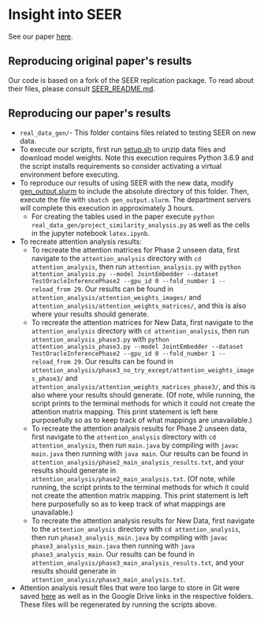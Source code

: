 # Insight into SEER
See our paper [here](https://arxiv.org/abs/2311.01164).

## Reproducing original paper's results
Our code is based on a fork of the SEER replication package. To read about their files, please consult [SEER_README.md](SEER_README.md). 

## Reproducing our paper's results
* `real_data_gen/`- This folder contains files related to testing SEER on new data.
* To execute our scripts, first run [setup.sh](setup.sh) to unzip data files and download model weights. Note this execution requires Python 3.6.9 and the script installs requirements so consider activating a virtual environment before executing.
* To reproduce our results of using SEER with the new data, modify [gen_output.slurm](real_data_gen/gen_output.slurm) to include the absolute directory of this folder. Then, execute the file with `sbatch gen_output.slurm`. The department servers will complete this execution in approximately 3 hours.
    * For creating the tables used in the paper execute `python real_data_gen/project_similarity_analysis.py` as well as the cells in the jupyter notebook `latex.ipynb`.
* To recreate attention analysis results:
  * To recreate the attention matrices for Phase 2 unseen data, first navigate to the `attention_analysis` directory with `cd attention_analysis`, then run `attention_analysis.py` with `python attention_analysis.py --model JointEmbedder --dataset TestOracleInferencePhase2 --gpu_id 0 --fold_number 1 --reload_from 29`. Our results can be found in `attention_analysis/attention_weights_images/` and `attention_analysis/attention_weights_matrices/`, and this is also where your results should generate.
  * To recreate the attention matrices for New Data, first navigate to the `attention_analysis` directory with `cd attention_analysis`, then run `attention_analysis_phase3.py` with `python attention_analysis_phase3.py --model JointEmbedder --dataset TestOracleInferencePhase2 --gpu_id 0 --fold_number 1 --reload_from 29`. Our results can be found in `attention_analysis/phase3_no_try_except/attention_weights_images_phase3/` and `attention_analysis/attention_weights_matrices_phase3/`, and this is also where your results should generate. (Of note, while running, the script prints to the terminal methods for which it could not create the attention matrix mapping. This print statement is left here purposefully so as to keep track of what mappings are unavailable.)
  * To recreate the attention analysis results for Phase 2 unseen data, first navigate to the `attention_analysis` directory with `cd attention_analysis`, then run `main.java` by compiling with `javac main.java` then running with `java main`. Our results can be found in `attention_analysis/phase2_main_analysis_results.txt`, and your results should generate in `attention_analysis/phase2_main_analysis.txt`. (Of note, while running, the script prints to the terminal methods for which it could not create the attention matrix mapping. This print statement is left here purposefully so as to keep track of what mappings are unavailable.)
  * To recreate the attention analysis results for New Data, first navigate to the `attention_analysis` directory with `cd attention_analysis`, then run `phase3_analysis_main.java` by compiling with `javac phase3_analysis_main.java` then running with `java phase3_analysis_main`. Our results can be found in `attention_analysis/phase3_main_analysis_results.txt`, and your results should generate in `attention_analysis/phase3_main_analysis.txt`.
* Attention analysis result files that were too large to store in Git were saved [here](https://zenodo.org/record/7897397) as well as in the Google Drive links in the respective folders. These files will be regenerated by running the scripts above.
